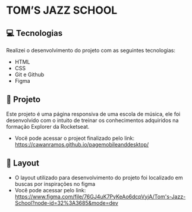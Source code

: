 <h1>TOM’S JAZZ SCHOOL</h1>

## 💻 Tecnologias

Realizei o desenvolvimento do projeto com as seguintes tecnologias:

- HTML
- CSS
- Git e Github
- Figma

## 📝 Projeto

Este projeto é uma página responsiva de uma escola de música, ele foi desenvolvido com o intuito de treinar os conhecimentos adquiridos na formação Explorer da Rocketseat.
- Vocë pode acessar o projeot finalizado pelo link: https://cawanramos.github.io/pagemobileanddesktop/
    
## 🎨 Layout 
    
- O layout utilizado para desenvolvimento do projeto foi localizado em buscas por inspirações no figma
- Você pode acessar pelo link: https://www.figma.com/file/76GJ4uK7PyKeAo6dcpVyjA/Tom's-Jazz-School?node-id=32%3A3685&mode=dev
